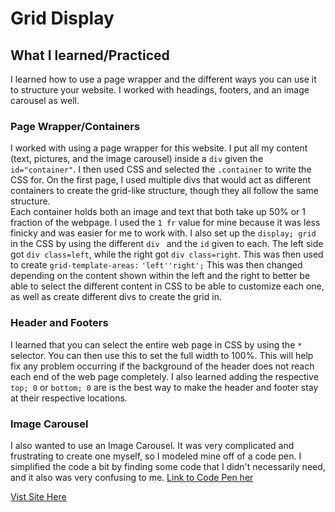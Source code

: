 # Grid Display
## What I learned/Practiced
I learned how to use a page wrapper and the different ways you can use it to structure your website. I worked with headings, footers, and an image carousel as well. 

### Page Wrapper/Containers
I worked with using a page wrapper for this website. I put all my content (text, pictures, and the image carousel) inside a ```div``` given the ```id="container"```. I then used CSS and selected the ```.container``` to write the CSS for. On the first page, I used multiple divs that would act as different containers to create the grid-like structure, though they all follow the same structure.   \
Each container holds both an image and text that both take up 50% or 1 fraction of the webpage. I used the ```1 fr``` value for mine because it was less finicky and was easier for me to work with. I also set up the ```display; grid``` in the CSS by using the different ```div ``` and the ```id``` given to each. The left side got ```div class=left```, while the right got ```div class=right```. This was then used  to create ```grid-template-areas:```
                                                        ```'left''right';```
This was then changed depending on the content shown within the left and the right to better be able to select the different content in CSS to be able to customize each one, as well as create different divs to create the grid in. 

### Header and Footers
I learned that you can select the entire web page in CSS by using the ```*``` selector. You can then use this to set the full width to 100%. This will help fix any problem occurring if the background of the header does not reach each end of the web page completely.
I also learned adding the respective ```top; 0``` or ```bottom; 0``` are is the best way to make the header and footer stay at their respective locations.

### Image Carousel
I also wanted to use an Image Carousel. It was very complicated and frustrating to create one myself, so I modeled mine off of a code pen. I simplified the code a bit by finding some code that I didn't necessarily need, and it also was very confusing to me. [Link to Code Pen her]()

[Vist Site Here](https://giaviolini.github.io/Grid-Display/)
